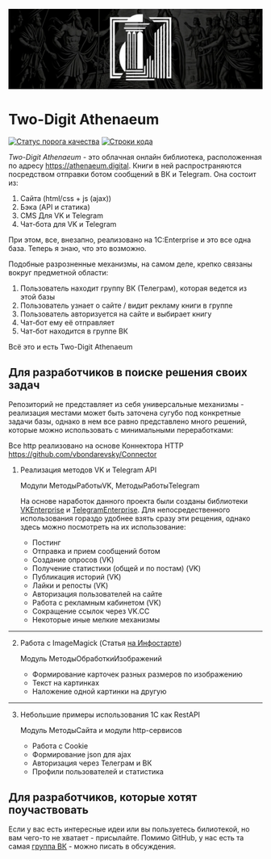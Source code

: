 ![2athenaeum](https://github.com/Bayselonarrend/2athenaeum/raw/master/info/athenaeum.webp)

# Two-Digit Athenaeum

[![Статус порога качества](https://api.athenaeum.digital/Sonar/api/project_badges/measure?project=Aioniotis&metric=alert_status)](https://api.athenaeum.digital/Sonar/dashboard?id=Aioniotis)
[![Строки кода](https://api.athenaeum.digital/Sonar/api/project_badges/measure?project=Aioniotis&metric=ncloc)](https://api.athenaeum.digital/Sonar/dashboard?id=Aioniotis)

*Two-Digit Athenaeum* - это облачная онлайн библиотека, расположенная по адресу https://athenaeum.digital. Книги в ней распространяются посредством отправки ботом сообщений в ВК и Telegram. Она состоит из:

1. Сайта (html/css + js (ajax))
2. Бэка (API и статика)
3. CMS Для VK и Telegram
4. Чат-бота для VK и Telegram

При этом, все, внезапно, реализовано на 1С:Enterprise и это все одна база. Теперь я знаю, что это возможно.

Подобные разрозненные механизмы, на самом деле, крепко связаны вокруг предметной области: 

1. Пользователь находит группу ВК (Телеграм), которая ведется из этой базы 
2. Пользователь узнает о сайте / видит рекламу книги в группе  
3. Пользователь авторизуется на сайте и выбирает книгу   
4. Чат-бот ему её отправляет  
5. Чат-бот находится в группе ВК

Всё это и есть Two-Digit Athenaeum

## Для разработчиков в поиске решения своих задач ##

Репозиторий не представляет из себя универсальные механизмы - реализация местами может быть заточена сугубо под конкретные задачи базы, однако в нем все равно представлено много решений, которые можно использовать с минимальными переработками:

Все http реализовано на основе Коннектора HTTP https://github.com/vbondarevsky/Connector

1. Реализация методов VK и Telegram API

    Модули МетодыРаботыVK, МетодыРаботыTelegram
  
     На основе наработок данного проекта были созданы библиотеки [VKEnterprise](https://github.com/Bayselonarrend/VKEnterprise) и [TelegramEnterprise](https://github.com/Bayselonarrend/TelegramEnterprise). Для непосредественного использования гораздо удобнее взять сразу эти рещения, однако здесь можно посмотреть на их использование:
     
     - Постинг
     - Отправка и прием сообщений ботом
     - Создание опросов (VK)
     - Получение статистики (общей и по постам) (VK)
     - Публикация историй (VK)
     - Лайки и репосты (VK)
     - Авторизация пользователей на сайте
     - Работа с рекламным кабинетом (VK)
     - Сокращение ссылок через VK.CC
     - Некоторые иные мелкие механизмы

___
  
2. Работа с ImageMagick (Статья [на Инфостарте](https://infostart.ru/1c/articles/1923036/))

   Модуль МетодыОбработкиИзображений
   
   - Формирование карточек разных размеров по изображению
   - Текст на картинках
   - Наложение одной картинки на другую

___
  
3. Небольшие примеры использования 1С как RestAPI

   Модуль МетодыСайта и модули http-сервисов

   - Работа с Cookie
   - Формирование json для ajax
   - Авторизация через Телеграм и ВК
   - Профили пользователей и статистика

## Для разработчиков, которые хотят поучаствовать ##

Если у вас есть интересные идеи или вы пользуетесь билиотекой, но вам чего-то не хватает - присылайте. Помимо GitHub, у нас есть та самая [группа ВК](https://vk.com/aioniotis) - можно писать в обсуждения.
